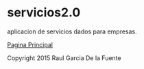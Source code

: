 # servicios2.0
aplicacion de servicios dados para empresas.

[Pagina Principal](http://rgarciade.github.io/svc2.0)

Copyright 2015 Raul Garcia De la Fuente
